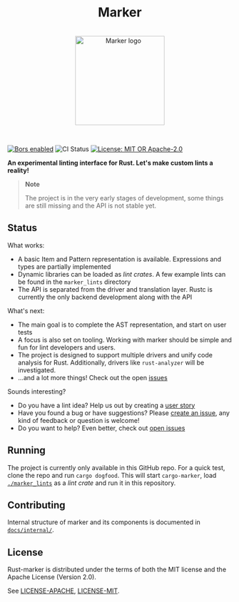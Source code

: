<h1 align="center">Marker</h1>
<p align="center">
    <br/>
    <img height=200 src="res/logo.svg" alt="Marker logo"/>
</p>

<br/>

[![Bors enabled](https://bors.tech/images/badge_small.svg)](https://app.bors.tech/repositories/46214)
![CI Status](https://github.com/rust-marker/marker/actions/workflows/rust_bors.yml/badge.svg)
[![License: MIT OR Apache-2.0](https://img.shields.io/crates/l/cargo_marker.svg)](#license)

**An experimental linting interface for Rust. Let's make custom lints a reality!**

> **Note**
>
> The project is in the very early stages of development, some things are still missing and the API is not stable yet.

## Status

What works:
- A basic Item and Pattern representation is available. Expressions and types are partially implemented
- Dynamic libraries can be loaded as *lint crates*. A few example lints can be found in the `marker_lints` directory
- The API is separated from the driver and translation layer. Rustc is currently the only backend development along with the API

What's next:
- The main goal is to complete the AST representation, and start on user tests
- A focus is also set on tooling. Working with marker should be simple and fun for lint developers and users.
- The project is designed to support multiple drivers and unify code analysis for Rust. Additionally, drivers like `rust-analyzer` will be investigated.
- ...and a lot more things! Check out the open [issues](https://github.com/rust-marker/marker/issues?q=is%3Aissue+is%3Aopen+sort%3Aupdated-desc)

Sounds interesting?
* Do you have a lint idea? Help us out by creating a [user story](https://github.com/rust-marker/design/issues/new?assignees=&labels=A-user-story&template=user-story.md&title=)
* Have you found a bug or have suggestions? Please [create an issue](https://github.com/rust-marker/marker/issues/new), any kind of feedback or question is welcome!
* Do you want to help? Even better, check out [open issues](https://github.com/rust-marker/marker/issues?q=is%3Aissue+is%3Aopen+sort%3Aupdated-desc)

## Running

The project is currently only available in this GitHub repo.
For a quick test, clone the repo and run `cargo dogfood`.
This will start `cargo-marker`, load [`./marker_lints`](./marker_lints) as a *lint crate* and run it in this repository.

## Contributing

Internal structure of marker and its components is documented in [`docs/internal/`](./docs/internal/).

## License

Rust-marker is distributed under the terms of both the MIT license
and the Apache License (Version 2.0).

See [LICENSE-APACHE](./LICENSE-APACHE), [LICENSE-MIT](./LICENSE-MIT).
